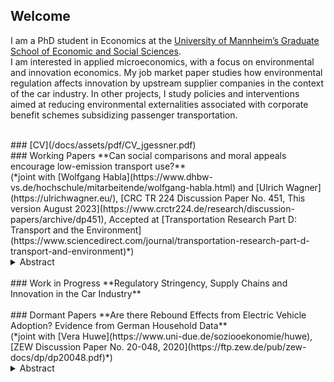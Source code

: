 ## Welcome

I am a PhD student in Economics at the [University of Mannheim’s Graduate School of Economic and Social Sciences](https://www.uni-mannheim.de/gess/).<br/>
I am interested in applied microeconomics, with a focus on environmental and innovation economics. My job market paper studies how environmental regulation affects innovation by upstream supplier companies in the context of the car industry. In other projects, I study policies and interventions aimed at reducing environmental externalities associated with corporate benefit schemes subsidizing passenger transportation. 

<br/>
### [CV](/docs/assets/pdf/CV_jgessner.pdf)
<br/>
### Working Papers
**Can social comparisons and moral appeals encourage low-emission transport use?** <br/> (*joint with [Wolfgang Habla](https://www.dhbw-vs.de/hochschule/mitarbeitende/wolfgang-habla.html) and [Ulrich Wagner](https://ulrichwagner.eu/), [CRC TR 224 Discussion Paper No. 451, This version August 2023](https://www.crctr224.de/research/discussion-papers/archive/dp451), Accepted at [Transportation Research Part D: Transport and the Environment](https://www.sciencedirect.com/journal/transportation-research-part-d-transport-and-environment)*)<br/>
<details>
  <summary>Abstract</summary>
Because company cars add to corporate CO2 footprints, companies are beginning to replace cars with mobility budgets that employees can use for leisure and commuting trips. This study examines whether nudges can encourage sustainable travel in such a subsidized setting. We conduct a field experiment with 341 employees of a large German company. Observing expenditure items charged to the mobility budget, we test if social comparisons and a climate-related moral appeal induce a shift towards low-emissions transport modes. We find that simultaneous application of both nudges causes a reduction in car use, particularly taxi and ride sharing, as well as substitution towards micromobility, but not public transport. The social comparison alone is not effective, and the treatment effects of the combined nudge vanish in the second half of the treatment period. Survey evidence suggests that these results are driven by a minority that complies with the communicated social norm. 
</details>
<br/>
### Work in Progress
**Regulatory Stringency, Supply Chains and Innovation in the Car Industry** <br/>
<br/>
### Dormant Papers
**Are there Rebound Effects from Electric Vehicle Adoption? Evidence from German Household Data** <br/> (*joint with [Vera Huwe](https://www.uni-due.de/soziooekonomie/huwe), [ZEW Discussion Paper No. 20-048, 2020](https://ftp.zew.de/pub/zew-docs/dp/dp20048.pdf)*)<br/>
<details>
  <summary>Abstract</summary>
    We analyze rebound effects of electric vehicle adoption on both the extensive (vehicle ownership) and the intensive (vehicle mileage) margin using cross-sectional household level data on vehilce ownership and use from Germany. For the identification of changes in the number of cars owned after electric vehicle adoption, we predict counterfactual car ownership using a supervised learning approach. We then investigate the effect of electric vehicle adoption on household mileage based on a matching of households owning electric vehicles to similar owners of conventional cars. We cannot verify a significant increase in the number of cars owned for households with one electric and one conventional vehicle. However, electric vehicle ownership is associated with a significant reduction in annual mileage of -23 % of the sample mean. For the selection of covariates for matching, we contrast an ad hoc variable selection with a data-driven variable selection method (double LASSO). Here, we find that the data-driven variable selection changes the magnitude of the estimation results substantially.
</details>
      

